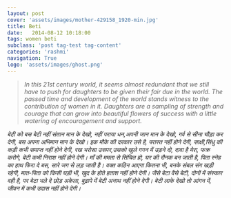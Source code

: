 ```yaml
---
layout: post
cover: 'assets/images/mother-429158_1920-min.jpg'
title: Beti
date:   2014-08-12 10:18:00
tags: women beti
subclass: 'post tag-test tag-content'
categories: 'rashmi'
navigation: True
logo: 'assets/images/ghost.png'
---
```


<blockquote>
<i>
In this 21st century world, it seems almost redundant that we still have to push for daughters to
be given their fair due in the world. The passed time and development of the world stands
witness to the contribution of women in it. Daughters are a sampling of strength and courage
that can grow into beautiful flowers of success with a little watering of encouragement and
support.
</i>
</blockquote>

<i>
बेटी को बस बेटी नहीं  
संतान मान के देखो,  
नहीं पराया धन,अपनी  
जान मान के देखो,  
गर्व से सीना चौड़ा कर देगी,  
बस अपना अभिमान मान के देखो।  
</i>

<i>
इक मौके की दरकार उसे है,  
परास्त नहीं होने देगी,  
साक्षी,सिंधु की कड़ी कभी  
समाप्त नहीं होने देगी,  
</i>

<i>
रख भरोसा उसपर,उसको  
खुले गगन में उड़ने दो,  
दावा है मेरा, फक्र करोगे,  
बेटी कभी निराश नहीं होने देगी।  
</i>

<i>
माँ की ममता से सिंचित हो,  
घर की रौनक बन जाती है,  
पिता स्नेह का हाथ फिरा दे बस,  
सारे जग से लड़ जाती है।  
</i>

<i>
वक्त कठिन आएगा कितना भी,  
बनके संबल संग खड़ी रहेगी,  
मात-पिता को किसी घड़ी भी,  
खुद के होते हताश नहीं होने देगी।  
</i>

<i>
जैसे बेटा वैसे बेटी,  
दोनों में संस्कार वही है, पर  
बेटा भले दे छोड़ अकेला,  
बुढ़ापे में बेटी अनाथ नहीं होने देगी।  
</i>

<i>
बेटी लाके देखो तो आंगन में,  
जीवन में कभी उदास नहीं होने देगी।  
</i>
